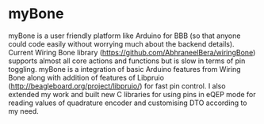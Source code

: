 # myBone
myBone is a user friendly platform like Arduino for BBB (so that anyone could code easily without worrying much about the backend details).
Current Wiring Bone library (https://github.com/AbhraneelBera/wiringBone) supports almost all core actions and functions but is slow in terms of pin toggling. myBone is a  integration of basic Arduino features from Wiring Bone along with addition of features of Libpruio (http://beagleboard.org/project/libpruio/) for fast pin control. I also extended my work and built new C libraries for using pins in eQEP mode for reading values of quadrature encoder and customising DTO according to my need. 


